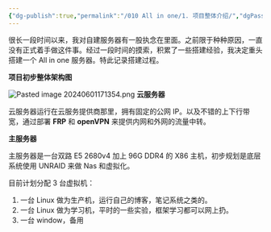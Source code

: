 ```yaml
---
{"dg-publish":true,"permalink":"/010 All in one/1. 项目整体介绍/","dgPassFrontmatter":true,"created":"2024-06-01T16:37:23.880+08:00","updated":"2024-06-01T17:39:12.041+08:00"}
---
```


很长一段时间以来，我对自建服务器有一股执念在里面。之前限于种种原因，一直没有正式着手做这件事。经过一段时间的摸索，积累了一些搭建经验，我决定重头搭建一个 All in one 服务器。特此记录搭建过程。

**项目初步整体架构图**

![Pasted image 20240601171354.png](/img/user/$/$Sys999%20Attachment/Pasted%20image%2020240601171354.png)
**云服务器**

云服务器运行在云服务提供商那里，拥有固定的公网 IP。以及不错的上下行带宽，通过部署 **FRP** 和 **openVPN** 来提供内网和外网的流量中转。

**主服务器**

主服务器是一台双路  E5 2680v4 加上 96G DDR4 的 X86 主机，初步规划是底层系统使用 UNRAID 来做 Nas 和虚拟化。

目前计划分配 3 台虚拟机：
1. 一台 Linux 做为生产机，运行自己的博客，笔记系统之类的。
2. 一台 Linux 做为学习机，平时的一些实验，框架学习都可以网上扔。
3. 一台 window，备用